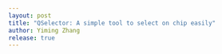 ```yaml
---
layout: post
title: "QSelector: A simple tool to select on chip easily"
author: Yiming Zhang
release: true
---
```


<script>
    window.location.href = "https://inmzhang.github.io/qselector/";
</script>
